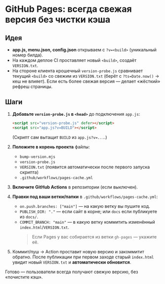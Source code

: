 # GitHub Pages: всегда свежая версия без чистки кэша

## Идея
- **app.js, menu.json, config.json** открываем с `?v=<build>` (уникальный номер билда).
- На каждом деплое CI проставляет новый `<build>`, создаёт `VERSION.txt`.
- На стороне клиента крошечный `version-probe.js` сравнивает текущий `<build>` со свежим из `VERSION.txt` (берёт с `?ts=Date.now()` → кеш не влияет). Если есть более свежая версия — делает «жёсткий» рефреш страницы.

## Шаги
1. **Добавьте `version-probe.js` в `<head>`** до подключения `app.js`:
   ```html
   <script src="version-probe.js" defer></script>
   <script src="app.js?v=BUILD"></script>
   ```
   (Скрипт сам вытащит `BUILD` из `app.js?v=...`.)

2. **Положите в корень проекта** файлы:
   - `bump-version.mjs`
   - `version-probe.js`
   - `VERSION.txt` (появится автоматически после первого запуска скрипта)
   - `.github/workflows/pages-cache.yml`

3. **Включите GitHub Actions** в репозитории (если выключен).

4. **Правки под ваши ветки/папки** в `.github/workflows/pages-cache.yml`:
   - `on.push.branches: ["main"]` — на какую ветку вы пушите код.
   - `PUBLISH_DIR: "."` — если сайт в корне; или `docs` если публикуете из `docs/`.
   - `COMMIT_BRANCH: "main"` — в какую ветку коммитить изменённый `index.html`/`VERSION.txt`.
     > Если Pages у вас собирается из ветки `gh-pages` — укажите её.

5. Коммит/пуш → Action проставит новую версию и закоммитит обратно. После публикации при первом заходе старый `index.html` увидит новый `VERSION.txt` и **автоматически обновится**.

Готово — пользователи всегда получают свежую версию, без «почистите кэш».
